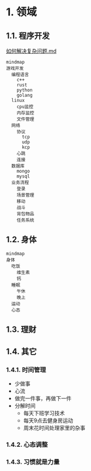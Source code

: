 # 1. 领域

## 1.1. 程序开发

[如何解决复杂问题.md](../../../系列/如何解决复杂问题/如何解决复杂问题.md)

```mermaid
mindmap
游戏开发
  编程语言 
    c++
    rust
    python
    golang
  linux
    cpu监控
    内存监控
    文件管理
  网络
    协议
      tcp
      udp
      kcp
    心跳
    连接
  数据库
    mongo
    mysql
  业务流程
    登录
    场景管理
    移动
    战斗
    背包物品
    任务系统
```

## 1.2. 身体

```mermaid
mindmap
身体
  吃饭
    维生素
    钙
  睡眠
    午休
    晚上
  运动
  心态
```

## 1.3. 理财

## 1.4. 其它

### 1.4.1. 时间管理

* 少做事
* 心流
* 做完一件事，再做下一件
* 分解时间
  * 每天下班学习技术
  * 每天9点去健身房运动
  * 周末花时间处理家里的杂事

### 1.4.2. 心态调整

### 1.4.3. 习惯就是力量
